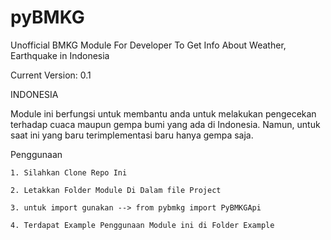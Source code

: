 # pyBMKG
Unofficial BMKG Module For Developer To Get Info About Weather, Earthquake in Indonesia

Current Version: 0.1

INDONESIA
  
  Module ini berfungsi untuk membantu anda untuk melakukan pengecekan terhadap cuaca maupun gempa bumi yang ada di Indonesia. Namun, untuk saat ini yang baru terimplementasi baru hanya gempa saja.
  
Penggunaan
   
    1. Silahkan Clone Repo Ini
    
    2. Letakkan Folder Module Di Dalam file Project
    
    3. untuk import gunakan --> from pybmkg import PyBMKGApi
    
    4. Terdapat Example Penggunaan Module ini di Folder Example
